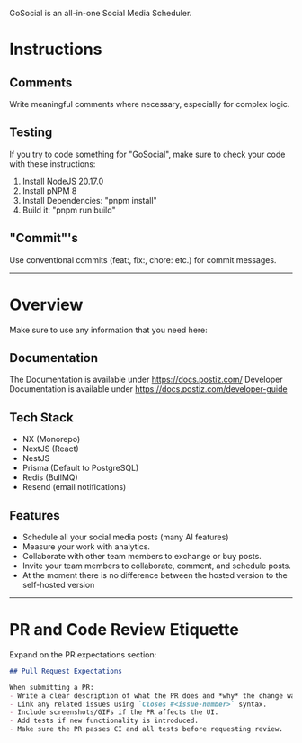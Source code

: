 GoSocial is an all-in-one Social Media Scheduler.

# Instructions

## Comments
Write meaningful comments where necessary, especially for complex logic.

## Testing
If you try to code something for "GoSocial", make sure to check your code with these instructions:
1. Install NodeJS 20.17.0
2. Install pNPM 8
3. Install Dependencies: "pnpm install"
4. Build it: "pnpm run build"

## "Commit"'s 
Use conventional commits (feat:, fix:, chore: etc.) for commit messages.

---

# Overview
Make sure to use any information that you need here:

## Documentation
The Documentation is available under https://docs.postiz.com/
Developer Documentation is available under https://docs.postiz.com/developer-guide

## Tech Stack
- NX (Monorepo)
- NextJS (React)
- NestJS
- Prisma (Default to PostgreSQL)
- Redis (BullMQ)
- Resend (email notifications)

## Features
- Schedule all your social media posts (many AI features)
- Measure your work with analytics.
- Collaborate with other team members to exchange or buy posts.
- Invite your team members to collaborate, comment, and schedule posts.
- At the moment there is no difference between the hosted version to the self-hosted version

---

# PR and Code Review Etiquette

Expand on the PR expectations section:

```markdown
## Pull Request Expectations

When submitting a PR:
- Write a clear description of what the PR does and *why* the change was made.
- Link any related issues using `Closes #<issue-number>` syntax.
- Include screenshots/GIFs if the PR affects the UI.
- Add tests if new functionality is introduced.
- Make sure the PR passes CI and all tests before requesting review.
